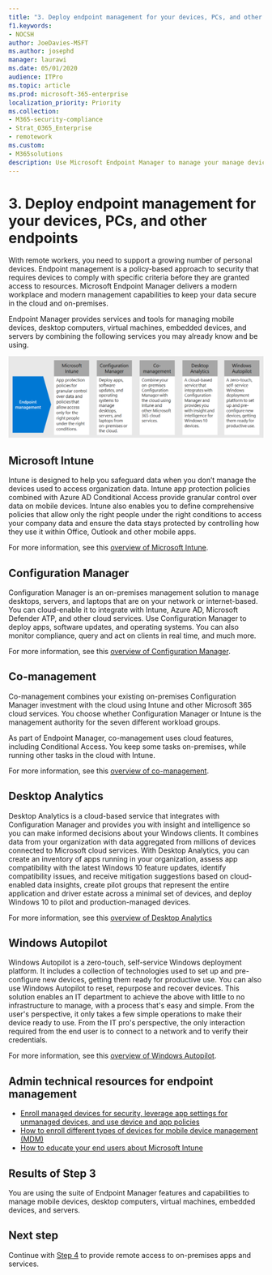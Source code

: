```yaml
---
title: "3. Deploy endpoint management for your devices, PCs, and other endpoints"
f1.keywords:
- NOCSH
author: JoeDavies-MSFT
ms.author: josephd
manager: laurawi
ms.date: 05/01/2020
audience: ITPro
ms.topic: article
ms.prod: microsoft-365-enterprise
localization_priority: Priority
ms.collection: 
- M365-security-compliance
- Strat_O365_Enterprise
- remotework
ms.custom: 
- M365solutions
description: Use Microsoft Endpoint Manager to manage your manage devices, PCs, and other endpoints.
---
```


# 3. Deploy endpoint management for your devices, PCs, and other endpoints

With remote workers, you need to support a growing number of personal devices. Endpoint management is a policy-based approach to security that requires devices to comply with specific criteria before they are granted access to resources. Microsoft Endpoint Manager delivers a modern workplace and modern management capabilities to keep your data secure in the cloud and on-premises. 

Endpoint Manager provides services and tools for managing mobile devices, desktop computers, virtual machines, embedded devices, and servers by combining the following services you may already know and be using.

![The components for endpoint management](../media/empower-people-to-work-remotely/endpoint-managment-step-grid.png)

## Microsoft Intune

Intune is designed to help you safeguard data when you don’t manage the devices used to access organization data. Intune app protection policies combined with Azure AD Conditional Access provide granular control over data on mobile devices. Intune also enables you to define comprehensive policies that allow only the right people under the right conditions to access your company data and ensure the data stays protected by controlling how they use it within Office, Outlook and other mobile apps.

For more information, see this [overview of Microsoft Intune](https://docs.microsoft.com/intune/fundamentals/what-is-intune).

## Configuration Manager

Configuration Manager is an on-premises management solution to manage desktops, servers, and laptops that are on your network or internet-based. You can cloud-enable it to integrate with Intune, Azure AD, Microsoft Defender ATP, and other cloud services. Use Configuration Manager to deploy apps, software updates, and operating systems. You can also monitor compliance, query and act on clients in real time, and much more.

For more information, see this [overview of Configuration Manager](https://docs.microsoft.com/mem/configmgr/core/understand/introduction).

## Co-management

Co-management combines your existing on-premises Configuration Manager investment with the cloud using Intune and other Microsoft 365 cloud services. You choose whether Configuration Manager or Intune is the management authority for the seven different workload groups.

As part of Endpoint Manager, co-management uses cloud features, including Conditional Access. You keep some tasks on-premises, while running other tasks in the cloud with Intune.

For more information, see this [overview of co-management](https://docs.microsoft.com/mem/configmgr/comanage/overview).

## Desktop Analytics

Desktop Analytics is a cloud-based service that integrates with Configuration Manager and provides you with insight and intelligence so you can make informed decisions about your Windows clients. It combines data from your organization with data aggregated from millions of devices connected to Microsoft cloud services. With Desktop Analytics, you can create an inventory of apps running in your organization, assess app compatibility with the latest Windows 10 feature updates, identify compatibility issues, and receive mitigation suggestions based on cloud-enabled data insights, create pilot groups that represent the entire application and driver estate across a minimal set of devices, and deploy Windows 10 to pilot and production-managed devices.

For more information, see this [overview of Desktop Analytics](https://docs.microsoft.com/mem/configmgr/desktop-analytics/overview)

## Windows Autopilot

Windows Autopilot is a zero-touch, self-service Windows deployment platform. It includes a collection of technologies used to set up and pre-configure new devices, getting them ready for productive use. You can also use Windows Autopilot to reset, repurpose and recover devices. This solution enables an IT department to achieve the above with little to no infrastructure to manage, with a process that's easy and simple. From the user's perspective, it only takes a few simple operations to make their device ready to use. From the IT pro's perspective, the only interaction required from the end user is to connect to a network and to verify their credentials.

For more information, see this [overview of Windows Autopilot](https://docs.microsoft.com/windows/deployment/windows-autopilot/windows-autopilot).

## Admin technical resources for endpoint management

- [Enroll managed devices for security, leverage app settings for unmanaged devices, and use device and app policies](https://docs.microsoft.com/microsoft-365/enterprise/mobility-infrastructure)
- [How to enroll different types of devices for mobile device management (MDM)](https://docs.microsoft.com/mem/intune/enrollment/device-enrollment)
- [How to educate your end users about Microsoft Intune](https://docs.microsoft.com/mem/intune/fundamentals/end-user-educate)
 
## Results of Step 3

You are using the suite of Endpoint Manager features and capabilities to manage mobile devices, desktop computers, virtual machines, embedded devices, and servers.

## Next step

Continue with [Step 4](empower-people-to-work-remotely-teams-productivity-apps.md) to provide remote access to on-premises apps and services.
